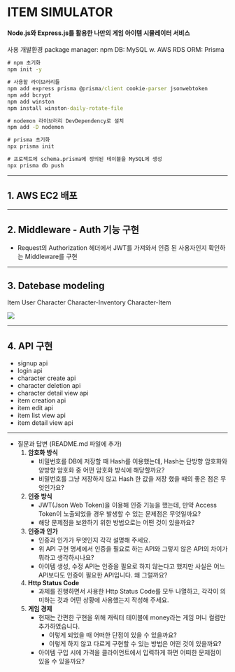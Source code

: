 
# ITEM SIMULATOR

#### Node.js와 Express.js를 활용한 나만의 게임 아이템 시뮬레이터 서비스

사용 개발환경
package manager: npm
DB: MySQL w. AWS RDS
ORM: Prisma




```cmd
# npm 초기화
npm init -y

# 사용할 라이브러리들
npm add express prisma @prisma/client cookie-parser jsonwebtoken
npm add bcrypt
npm add winston
npm install winston-daily-rotate-file

# nodemon 라이브러리 DevDependency로 설치
npm add -D nodemon

# prisma 초기화
npx prisma init

# 프로젝트에 schema.prisma에 정의된 테이블을 MySQL에 생성
npx prisma db push

```


---

## 1. AWS EC2 배포

---

## 2. Middleware - Auth 기능 구현

- Request의 Authorization 헤더에서 JWT를 가져와서 인증 된 사용자인지 확인하는 Middleware를 구현

---

## 3. Datebase modeling

Item
User
Character
Character-Inventory
Character-Item

![](https://velog.velcdn.com/images/nuketuna/post/7e56984d-57dd-418d-a205-a643f66e04e7/image.png)

---

## 4. API 구현

- signup api
- login api
- character create api
- character deletion api
- character detail view api
- item creation api
- item edit api
- item list view api
- item detail view api

---


+ 질문과 답변 (README.md 파일에 추가)
    1. **암호화 방식**
        - 비밀번호를 DB에 저장할 때 Hash를 이용했는데, Hash는 단방향 암호화와 양방향 암호화 중 어떤 암호화 방식에 해당할까요?
        - 비밀번호를 그냥 저장하지 않고 Hash 한 값을 저장 했을 때의 좋은 점은 무엇인가요?
    2. **인증 방식**
        - JWT(Json Web Token)을 이용해 인증 기능을 했는데, 만약 Access Token이 노출되었을 경우 발생할 수 있는 문제점은 무엇일까요?
        - 해당 문제점을 보완하기 위한 방법으로는 어떤 것이 있을까요?
    3. **인증과 인가**
        - 인증과 인가가 무엇인지 각각 설명해 주세요.
        - 위 API 구현 명세에서 인증을 필요로 하는 API와 그렇지 않은 API의 차이가 뭐라고 생각하시나요?
        - 아이템 생성, 수정 API는 인증을 필요로 하지 않는다고 했지만 사실은 어느 API보다도 인증이 필요한 API입니다. 왜 그럴까요?
    4. **Http Status Code**
        - 과제를 진행하면서 사용한 Http Status Code를 모두 나열하고, 각각이 의미하는 것과 어떤 상황에 사용했는지 작성해 주세요.
    5. **게임 경제**
        - 현재는 간편한 구현을 위해 캐릭터 테이블에 money라는 게임 머니 컬럼만 추가하였습니다.
            - 이렇게 되었을 때 어떠한 단점이 있을 수 있을까요?
            - 이렇게 하지 않고 다르게 구현할 수 있는 방법은 어떤 것이 있을까요?
        - 아이템 구입 시에 가격을 클라이언트에서 입력하게 하면 어떠한 문제점이 있을 수 있을까요?